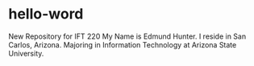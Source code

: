 # hello-word
New Repository for IFT 220
My Name is Edmund Hunter. I reside in San Carlos, Arizona. Majoring in Information Technology at Arizona State University.
